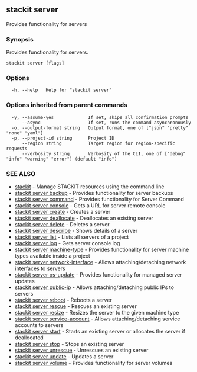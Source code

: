 ## stackit server

Provides functionality for servers

### Synopsis

Provides functionality for servers.

```
stackit server [flags]
```

### Options

```
  -h, --help   Help for "stackit server"
```

### Options inherited from parent commands

```
  -y, --assume-yes             If set, skips all confirmation prompts
      --async                  If set, runs the command asynchronously
  -o, --output-format string   Output format, one of ["json" "pretty" "none" "yaml"]
  -p, --project-id string      Project ID
      --region string          Target region for region-specific requests
      --verbosity string       Verbosity of the CLI, one of ["debug" "info" "warning" "error"] (default "info")
```

### SEE ALSO

* [stackit](./stackit.md)	 - Manage STACKIT resources using the command line
* [stackit server backup](./stackit_server_backup.md)	 - Provides functionality for server backups
* [stackit server command](./stackit_server_command.md)	 - Provides functionality for Server Command
* [stackit server console](./stackit_server_console.md)	 - Gets a URL for server remote console
* [stackit server create](./stackit_server_create.md)	 - Creates a server
* [stackit server deallocate](./stackit_server_deallocate.md)	 - Deallocates an existing server
* [stackit server delete](./stackit_server_delete.md)	 - Deletes a server
* [stackit server describe](./stackit_server_describe.md)	 - Shows details of a server
* [stackit server list](./stackit_server_list.md)	 - Lists all servers of a project
* [stackit server log](./stackit_server_log.md)	 - Gets server console log
* [stackit server machine-type](./stackit_server_machine-type.md)	 - Provides functionality for server machine types available inside a project
* [stackit server network-interface](./stackit_server_network-interface.md)	 - Allows attaching/detaching network interfaces to servers
* [stackit server os-update](./stackit_server_os-update.md)	 - Provides functionality for managed server updates
* [stackit server public-ip](./stackit_server_public-ip.md)	 - Allows attaching/detaching public IPs to servers
* [stackit server reboot](./stackit_server_reboot.md)	 - Reboots a server
* [stackit server rescue](./stackit_server_rescue.md)	 - Rescues an existing server
* [stackit server resize](./stackit_server_resize.md)	 - Resizes the server to the given machine type
* [stackit server service-account](./stackit_server_service-account.md)	 - Allows attaching/detaching service accounts to servers
* [stackit server start](./stackit_server_start.md)	 - Starts an existing server or allocates the server if deallocated
* [stackit server stop](./stackit_server_stop.md)	 - Stops an existing server
* [stackit server unrescue](./stackit_server_unrescue.md)	 - Unrescues an existing server
* [stackit server update](./stackit_server_update.md)	 - Updates a server
* [stackit server volume](./stackit_server_volume.md)	 - Provides functionality for server volumes

